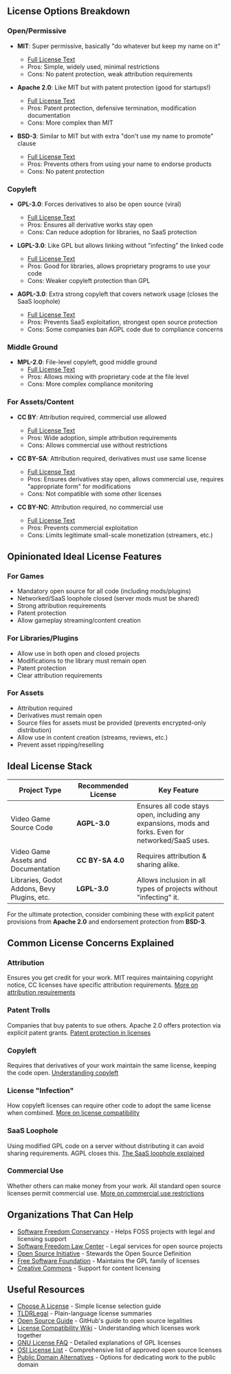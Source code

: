 ## License Options Breakdown

### Open/Permissive

- **MIT**: Super permissive, basically "do whatever but keep my name on it"
    - [Full License Text](https://opensource.org/licenses/MIT)
    - Pros: Simple, widely used, minimal restrictions
    - Cons: No patent protection, weak attribution requirements
      
- **Apache 2.0**: Like MIT but with patent protection (good for startups!)
    - [Full License Text](https://www.apache.org/licenses/LICENSE-2.0)
    - Pros: Patent protection, defensive termination, modification documentation
    - Cons: More complex than MIT
      
- **BSD-3**: Similar to MIT but with extra "don't use my name to promote" clause
    - [Full License Text](https://opensource.org/licenses/BSD-3-Clause)
    - Pros: Prevents others from using your name to endorse products
    - Cons: No patent protection

### Copyleft

- **GPL-3.0**: Forces derivatives to also be open source (viral)
    - [Full License Text](https://www.gnu.org/licenses/gpl-3.0.en.html)
    - Pros: Ensures all derivative works stay open
    - Cons: Can reduce adoption for libraries, no SaaS protection
      
- **LGPL-3.0**: Like GPL but allows linking without "infecting" the linked code
    - [Full License Text](https://www.gnu.org/licenses/lgpl-3.0.en.html)
    - Pros: Good for libraries, allows proprietary programs to use your code
    - Cons: Weaker copyleft protection than GPL
      
- **AGPL-3.0**: Extra strong copyleft that covers network usage (closes the SaaS loophole)
    - [Full License Text](https://www.gnu.org/licenses/agpl-3.0.en.html)
    - Pros: Prevents SaaS exploitation, strongest open source protection
    - Cons: Some companies ban AGPL code due to compliance concerns

### Middle Ground

- **MPL-2.0**: File-level copyleft, good middle ground
    - [Full License Text](https://www.mozilla.org/en-US/MPL/2.0/)
    - Pros: Allows mixing with proprietary code at the file level
    - Cons: More complex compliance monitoring

### For Assets/Content

- **CC BY**: Attribution required, commercial use allowed
    - [Full License Text](https://creativecommons.org/licenses/by/4.0/)
    - Pros: Wide adoption, simple attribution requirements
    - Cons: Allows commercial use without restrictions
      
- **CC BY-SA**: Attribution required, derivatives must use same license
    - [Full License Text](https://creativecommons.org/licenses/by-sa/4.0/)
    - Pros: Ensures derivatives stay open, allows commercial use, requires "appropriate form" for modifications
    - Cons: Not compatible with some other licenses
      
- **CC BY-NC**: Attribution required, no commercial use
    - [Full License Text](https://creativecommons.org/licenses/by-nc/4.0/)
    - Pros: Prevents commercial exploitation
    - Cons: Limits legitimate small-scale monetization (streamers, etc.)

## Opinionated Ideal License Features

### For Games

- Mandatory open source for all code (including mods/plugins)
- Networked/SaaS loophole closed (server mods must be shared)
- Strong attribution requirements
- Patent protection
- Allow gameplay streaming/content creation

### For Libraries/Plugins

- Allow use in both open and closed projects
- Modifications to the library must remain open
- Patent protection
- Clear attribution requirements

### For Assets

- Attribution required
- Derivatives must remain open
- Source files for assets must be provided (prevents encrypted-only distribution)
- Allow use in content creation (streams, reviews, etc.)
- Prevent asset ripping/reselling

## Ideal License Stack

| Project Type                                | Recommended License | Key Feature                                                                                          |
| ------------------------------------------- | ------------------- | ---------------------------------------------------------------------------------------------------- |
| Video Game Source Code                      | **AGPL-3.0**        | Ensures all code stays open, including any expansions, mods and forks. Even for networked/SaaS uses. |
| Video Game Assets and Documentation         | **CC BY-SA 4.0**    | Requires attribution & sharing alike.                                                                |
| Libraries, Godot Addons, Bevy Plugins, etc. | **LGPL-3.0**        | Allows inclusion in all types of projects without "infecting" it.                                    |

For the ultimate protection, consider combining these with explicit patent provisions from **Apache 2.0** and endorsement protection from **BSD-3**.

## Common License Concerns Explained

### Attribution

Ensures you get credit for your work. MIT requires maintaining copyright notice, CC licenses have specific attribution requirements. [More on attribution requirements](https://opensource.guide/legal/#does-your-project-have-any-dependencies)

### Patent Trolls

Companies that buy patents to sue others. Apache 2.0 offers protection via explicit patent grants. [Patent protection in licenses](https://opensource.org/faq#patents)

### Copyleft

Requires that derivatives of your work maintain the same license, keeping the code open. [Understanding copyleft](https://www.gnu.org/licenses/copyleft.en.html)

### License "Infection"

How copyleft licenses can require other code to adopt the same license when combined. [More on license compatibility](https://www.gnu.org/licenses/license-compatibility.html)

### SaaS Loophole

Using modified GPL code on a server without distributing it can avoid sharing requirements. AGPL closes this. [The SaaS loophole explained](https://www.gnu.org/licenses/why-affero-gpl.html)

### Commercial Use

Whether others can make money from your work. All standard open source licenses permit commercial use. [More on commercial use restrictions](https://opensource.org/faq#commercial)

## Organizations That Can Help

- [Software Freedom Conservancy](https://sfconservancy.org/) - Helps FOSS projects with legal and licensing support
- [Software Freedom Law Center](https://www.softwarefreedom.org/) - Legal services for open source projects
- [Open Source Initiative](https://opensource.org/) - Stewards the Open Source Definition
- [Free Software Foundation](https://www.fsf.org/) - Maintains the GPL family of licenses
- [Creative Commons](https://creativecommons.org/) - Support for content licensing

## Useful Resources

- [Choose A License](https://choosealicense.com/) - Simple license selection guide
- [TLDRLegal](https://tldrlegal.com/) - Plain-language license summaries
- [Open Source Guide](https://opensource.guide/legal/) - GitHub's guide to open source legalities
- [License Compatibility Wiki](https://wiki.creativecommons.org/wiki/License_Compatibility) - Understanding which licenses work together
- [GNU License FAQ](https://www.gnu.org/licenses/gpl-faq.html) - Detailed explanations of GPL licenses
- [OSI License List](https://opensource.org/licenses) - Comprehensive list of approved open source licenses
- [Public Domain Alternatives](https://creativecommons.org/share-your-work/public-domain/) - Options for dedicating work to the public domain
